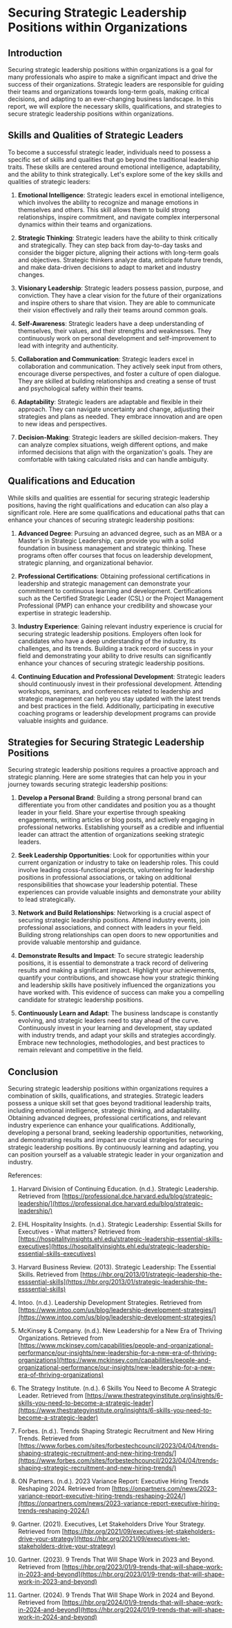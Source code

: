 # Securing Strategic Leadership Positions within Organizations

## Introduction

Securing strategic leadership positions within organizations is a goal for many professionals who aspire to make a significant impact and drive the success of their organizations. Strategic leaders are responsible for guiding their teams and organizations towards long-term goals, making critical decisions, and adapting to an ever-changing business landscape. In this report, we will explore the necessary skills, qualifications, and strategies to secure strategic leadership positions within organizations.

## Skills and Qualities of Strategic Leaders

To become a successful strategic leader, individuals need to possess a specific set of skills and qualities that go beyond the traditional leadership traits. These skills are centered around emotional intelligence, adaptability, and the ability to think strategically. Let's explore some of the key skills and qualities of strategic leaders:

1. **Emotional Intelligence**: Strategic leaders excel in emotional intelligence, which involves the ability to recognize and manage emotions in themselves and others. This skill allows them to build strong relationships, inspire commitment, and navigate complex interpersonal dynamics within their teams and organizations.

2. **Strategic Thinking**: Strategic leaders have the ability to think critically and strategically. They can step back from day-to-day tasks and consider the bigger picture, aligning their actions with long-term goals and objectives. Strategic thinkers analyze data, anticipate future trends, and make data-driven decisions to adapt to market and industry changes.

3. **Visionary Leadership**: Strategic leaders possess passion, purpose, and conviction. They have a clear vision for the future of their organizations and inspire others to share that vision. They are able to communicate their vision effectively and rally their teams around common goals.

4. **Self-Awareness**: Strategic leaders have a deep understanding of themselves, their values, and their strengths and weaknesses. They continuously work on personal development and self-improvement to lead with integrity and authenticity.

5. **Collaboration and Communication**: Strategic leaders excel in collaboration and communication. They actively seek input from others, encourage diverse perspectives, and foster a culture of open dialogue. They are skilled at building relationships and creating a sense of trust and psychological safety within their teams.

6. **Adaptability**: Strategic leaders are adaptable and flexible in their approach. They can navigate uncertainty and change, adjusting their strategies and plans as needed. They embrace innovation and are open to new ideas and perspectives.

7. **Decision-Making**: Strategic leaders are skilled decision-makers. They can analyze complex situations, weigh different options, and make informed decisions that align with the organization's goals. They are comfortable with taking calculated risks and can handle ambiguity.

## Qualifications and Education

While skills and qualities are essential for securing strategic leadership positions, having the right qualifications and education can also play a significant role. Here are some qualifications and educational paths that can enhance your chances of securing strategic leadership positions:

1. **Advanced Degree**: Pursuing an advanced degree, such as an MBA or a Master's in Strategic Leadership, can provide you with a solid foundation in business management and strategic thinking. These programs often offer courses that focus on leadership development, strategic planning, and organizational behavior.

2. **Professional Certifications**: Obtaining professional certifications in leadership and strategic management can demonstrate your commitment to continuous learning and development. Certifications such as the Certified Strategic Leader (CSL) or the Project Management Professional (PMP) can enhance your credibility and showcase your expertise in strategic leadership.

3. **Industry Experience**: Gaining relevant industry experience is crucial for securing strategic leadership positions. Employers often look for candidates who have a deep understanding of the industry, its challenges, and its trends. Building a track record of success in your field and demonstrating your ability to drive results can significantly enhance your chances of securing strategic leadership positions.

4. **Continuing Education and Professional Development**: Strategic leaders should continuously invest in their professional development. Attending workshops, seminars, and conferences related to leadership and strategic management can help you stay updated with the latest trends and best practices in the field. Additionally, participating in executive coaching programs or leadership development programs can provide valuable insights and guidance.

## Strategies for Securing Strategic Leadership Positions

Securing strategic leadership positions requires a proactive approach and strategic planning. Here are some strategies that can help you in your journey towards securing strategic leadership positions:

1. **Develop a Personal Brand**: Building a strong personal brand can differentiate you from other candidates and position you as a thought leader in your field. Share your expertise through speaking engagements, writing articles or blog posts, and actively engaging in professional networks. Establishing yourself as a credible and influential leader can attract the attention of organizations seeking strategic leaders.

2. **Seek Leadership Opportunities**: Look for opportunities within your current organization or industry to take on leadership roles. This could involve leading cross-functional projects, volunteering for leadership positions in professional associations, or taking on additional responsibilities that showcase your leadership potential. These experiences can provide valuable insights and demonstrate your ability to lead strategically.

3. **Network and Build Relationships**: Networking is a crucial aspect of securing strategic leadership positions. Attend industry events, join professional associations, and connect with leaders in your field. Building strong relationships can open doors to new opportunities and provide valuable mentorship and guidance.

4. **Demonstrate Results and Impact**: To secure strategic leadership positions, it is essential to demonstrate a track record of delivering results and making a significant impact. Highlight your achievements, quantify your contributions, and showcase how your strategic thinking and leadership skills have positively influenced the organizations you have worked with. This evidence of success can make you a compelling candidate for strategic leadership positions.

5. **Continuously Learn and Adapt**: The business landscape is constantly evolving, and strategic leaders need to stay ahead of the curve. Continuously invest in your learning and development, stay updated with industry trends, and adapt your skills and strategies accordingly. Embrace new technologies, methodologies, and best practices to remain relevant and competitive in the field.

## Conclusion

Securing strategic leadership positions within organizations requires a combination of skills, qualifications, and strategies. Strategic leaders possess a unique skill set that goes beyond traditional leadership traits, including emotional intelligence, strategic thinking, and adaptability. Obtaining advanced degrees, professional certifications, and relevant industry experience can enhance your qualifications. Additionally, developing a personal brand, seeking leadership opportunities, networking, and demonstrating results and impact are crucial strategies for securing strategic leadership positions. By continuously learning and adapting, you can position yourself as a valuable strategic leader in your organization and industry.

References:

1. Harvard Division of Continuing Education. (n.d.). Strategic Leadership. Retrieved from [https://professional.dce.harvard.edu/blog/strategic-leadership/](https://professional.dce.harvard.edu/blog/strategic-leadership/)

2. EHL Hospitality Insights. (n.d.). Strategic Leadership: Essential Skills for Executives - What matters? Retrieved from [https://hospitalityinsights.ehl.edu/strategic-leadership-essential-skills-executives](https://hospitalityinsights.ehl.edu/strategic-leadership-essential-skills-executives)

3. Harvard Business Review. (2013). Strategic Leadership: The Essential Skills. Retrieved from [https://hbr.org/2013/01/strategic-leadership-the-esssential-skills](https://hbr.org/2013/01/strategic-leadership-the-esssential-skills)

4. Intoo. (n.d.). Leadership Development Strategies. Retrieved from [https://www.intoo.com/us/blog/leadership-development-strategies/](https://www.intoo.com/us/blog/leadership-development-strategies/)

5. McKinsey & Company. (n.d.). New Leadership for a New Era of Thriving Organizations. Retrieved from [https://www.mckinsey.com/capabilities/people-and-organizational-performance/our-insights/new-leadership-for-a-new-era-of-thriving-organizations](https://www.mckinsey.com/capabilities/people-and-organizational-performance/our-insights/new-leadership-for-a-new-era-of-thriving-organizations)

6. The Strategy Institute. (n.d.). 6 Skills You Need to Become A Strategic Leader. Retrieved from [https://www.thestrategyinstitute.org/insights/6-skills-you-need-to-become-a-strategic-leader](https://www.thestrategyinstitute.org/insights/6-skills-you-need-to-become-a-strategic-leader)

7. Forbes. (n.d.). Trends Shaping Strategic Recruitment and New Hiring Trends. Retrieved from [https://www.forbes.com/sites/forbestechcouncil/2023/04/04/trends-shaping-strategic-recruitment-and-new-hiring-trends/](https://www.forbes.com/sites/forbestechcouncil/2023/04/04/trends-shaping-strategic-recruitment-and-new-hiring-trends/)

8. ON Partners. (n.d.). 2023 Variance Report: Executive Hiring Trends Reshaping 2024. Retrieved from [https://onpartners.com/news/2023-variance-report-executive-hiring-trends-reshaping-2024/](https://onpartners.com/news/2023-variance-report-executive-hiring-trends-reshaping-2024/)

9. Gartner. (2021). Executives, Let Stakeholders Drive Your Strategy. Retrieved from [https://hbr.org/2021/09/executives-let-stakeholders-drive-your-strategy](https://hbr.org/2021/09/executives-let-stakeholders-drive-your-strategy)

10. Gartner. (2023). 9 Trends That Will Shape Work in 2023 and Beyond. Retrieved from [https://hbr.org/2023/01/9-trends-that-will-shape-work-in-2023-and-beyond](https://hbr.org/2023/01/9-trends-that-will-shape-work-in-2023-and-beyond)

11. Gartner. (2024). 9 Trends That Will Shape Work in 2024 and Beyond. Retrieved from [https://hbr.org/2024/01/9-trends-that-will-shape-work-in-2024-and-beyond](https://hbr.org/2024/01/9-trends-that-will-shape-work-in-2024-and-beyond)